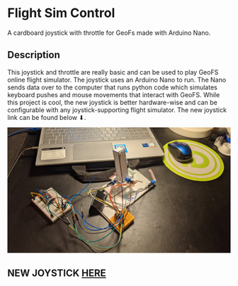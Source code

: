 # Flight Sim Control
A cardboard joystick with throttle for GeoFs made with Arduino Nano.

## Description
This joystick and throttle are really basic and can be used to play GeoFS online flight simulator. The joystick uses an
Arduino Nano to run. The Nano sends data over to the computer that runs python code which simulates keyboard pushes and mouse
movements that interact with GeoFS. While this project is cool, the new joystick is better hardware-wise and can be configurable with any joystick-supporting flight simulator. The new joystick link can be found below ⬇.

![Joystick With Throttle](arduino_joystick.jpg)

## **NEW JOYSTICK [HERE](https://github.com/PGgit08/SimJoystick)**
